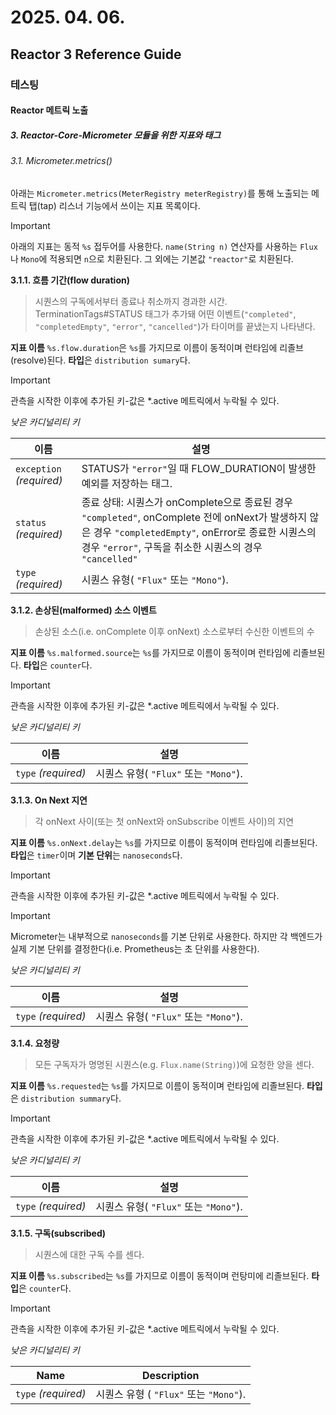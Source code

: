 # 2025. 04. 06.

## Reactor 3 Reference Guide

### 테스팅

#### Reactor 메트릭 노출

##### 3. Reactor-Core-Micrometer 모듈을 위한 지표와 태그

###### 3.1. Micrometer.metrics()

아래는 `Micrometer.metrics(MeterRegistry meterRegistry)`를 통해 노출되는 메트릭 탭(tap) 리스너 기능에서 쓰이는 지표 목록이다.

> [!IMPORTANT]
>
> 아래의 지표는 동적 `%s` 접두어를 사용한다. `name(String n)` 연산자를 사용하는 `Flux`나 `Mono`에 적용되면 `n`으로 치환된다. 그 외에는 기본값 `"reactor"`로 치환된다.



**3.1.1. 흐름 기간(flow duration)**

> 시퀀스의 구독에서부터 종료나 취소까지 경과한 시간. TerminationTags#STATUS 태그가 추가돼 어떤 이벤트(`"completed"`, `"completedEmpty"`, `"error"`, `"cancelled"`)가 타이머를 끝냈는지 나타낸다.

**지표 이름** `%s.flow.duration`은 `%s`를 가지므로 이름이 동적이며 런타임에 리졸브(resolve)된다. **타입**은 `distribution sumary`다.

> [!IMPORTANT]
>
> 관측을 시작한 이후에 추가된 키-값은 *.active 메트릭에서 누락될 수 있다.

*낮은 카디널리티 키*

| 이름                     | 설명                                                         |
| ------------------------ | ------------------------------------------------------------ |
| `exception` *(required)* | STATUS가 `"error"`일 때 FLOW_DURATION이 발생한 예외를 저장하는 태그. |
| `status` *(required)*    | 종료 상태: 시퀀스가 onComplete으로 종료된 경우 `"completed"`, onComplete 전에 onNext가 발생하지 않은 경우 `"completedEmpty"`,  onError로 종료한 시퀀스의 경우 `"error"`, 구독을 취소한 시퀀스의 경우 `"cancelled"` |
| `type` *(required)*      | 시퀀스 유형( `"Flux"` 또는 `"Mono"`).                        |

**3.1.2. 손상된(malformed) 소스 이벤트**

> 손상된 소스(i.e. onComplete 이후 onNext) 소스로부터 수신한 이벤트의 수

**지표 이름** `%s.malformed.source`는 `%s`를 가지므로 이름이 동적이며 런타임에 리졸브된다. **타입**은 `counter`다.

> [!IMPORTANT]
>
> 관측을 시작한 이후에 추가된 키-값은 *.active 메트릭에서 누락될 수 있다.

*낮은 카디널리티 키*

| 이름                | 설명                                  |
| ------------------- | ------------------------------------- |
| `type` *(required)* | 시퀀스 유형( `"Flux"` 또는 `"Mono"`). |

**3.1.3. On Next 지연**

> 각 onNext 사이(또는 첫 onNext와 onSubscribe 이벤트 사이)의 지연

**지표 이름** `%s.onNext.delay`는 `%s`를 가지므로 이름이 동적이며 런타임에 리졸브된다. **타입**은 `timer`이며 **기본 단위**는 `nanoseconds`다.

> [!IMPORTANT]
>
> 관측을 시작한 이후에 추가된 키-값은 *.active 메트릭에서 누락될 수 있다.

> [!IMPORTANT]
>
> Micrometer는 내부적으로 `nanoseconds`를 기본 단위로 사용한다. 하지만 각 백엔드가 실제 기본 단위를 결정한다(i.e. Prometheus는 초 단위를 사용한다).

*낮은 카디널리티 키*

| 이름                | 설명                                  |
| ------------------- | ------------------------------------- |
| `type` *(required)* | 시퀀스 유형( `"Flux"` 또는 `"Mono"`). |

**3.1.4. 요청량**

> 모든 구독자가 명명된 시퀀스(e.g. `Flux.name(String)`)에 요청한 양을 센다.

**지표 이름** `%s.requested`는 `%s`를 가지므로 이름이 동적이며 런타임에 리졸브된다. **타입**은 `distribution summary`다.

> [!IMPORTANT]
>
> 관측을 시작한 이후에 추가된 키-값은 *.active 메트릭에서 누락될 수 있다.

*낮은 카디널리티 키*

| 이름                | 설명                                  |
| ------------------- | ------------------------------------- |
| `type` *(required)* | 시퀀스 유형( `"Flux"` 또는 `"Mono"`). |

**3.1.5. 구독(subscribed)**

> 시퀀스에 대한 구독 수를 센다.

**지표 이름** `%s.subscribed`는 `%s`를 가지므로 이름이 동적이며 런탕미에 리졸브된다. **타입**은 `counter`다.

> [!IMPORTANT]
>
> 관측을 시작한 이후에 추가된 키-값은 *.active 메트릭에서 누락될 수 있다.

*낮은 카디널리티 키*

| Name                | Description                            |
| ------------------- | -------------------------------------- |
| `type` *(required)* | 시퀀스 유형 ( `"Flux"` 또는 `"Mono"`). |